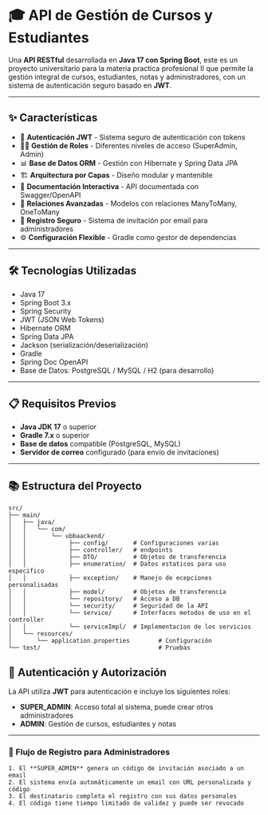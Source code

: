 # 🎓 API de Gestión de Cursos y Estudiantes

Una **API RESTful** desarrollada en **Java 17 con Spring Boot**,
este es un proyecto universitario para la materia practica profesional II que permite la gestión integral de cursos, estudiantes, notas y administradores, con un sistema de autenticación seguro basado en **JWT**.

---

## ✨ Características

- 🔐 **Autenticación JWT** - Sistema seguro de autenticación con tokens
- 👨‍💼 **Gestión de Roles** - Diferentes niveles de acceso (SuperAdmin, Admin)
- 📊 **Base de Datos ORM** - Gestión con Hibernate y Spring Data JPA
- 🏗 **Arquitectura por Capas** - Diseño modular y mantenible
- 📝 **Documentación Interactiva** - API documentada con Swagger/OpenAPI
- 🎯 **Relaciones Avanzadas** - Modelos con relaciones ManyToMany, OneToMany
- 📧 **Registro Seguro** - Sistema de invitación por email para administradores
- ⚙️ **Configuración Flexible** - Gradle como gestor de dependencias

---

## 🛠 Tecnologías Utilizadas

- Java 17
- Spring Boot 3.x
- Spring Security
- JWT (JSON Web Tokens)
- Hibernate ORM
- Spring Data JPA
- Jackson (serialización/deserialización)
- Gradle
- Spring Doc OpenAPI
- Base de Datos: PostgreSQL / MySQL / H2 (para desarrollo)

---

## 📋 Requisitos Previos

- **Java JDK 17** o superior
- **Gradle 7.x** o superior
- **Base de datos** compatible (PostgreSQL, MySQL)
- **Servidor de correo** configurado (para envío de invitaciones)

---
## 📚 Estructura del Proyecto
```
src/
├── main/
│   ├── java/
│   │   └── com/
│   │       └── ubbaackend/
│   │            ├── config/       # Configuraciones varias
│   │            ├── controller/   # endpoints
│   │            ├── DTO/          # Objetos de transferencia
│   │            ├── enumeration/  # Datos estaticos para uso especifico
│   │            ├── exception/    # Manejo de ecepciones personalisadas
│   │            ├── model/        # Objetos de transferencia
│   │            └── repository/   # Acceso a DB
│   │            └── security/     # Seguridad de la API
│   │            └── service/      # Interfaces metodos de uso en el controller
│   │            └── serviceImpl/  # Implementacion de los servicios
│   └── resources/
│       └── application.properties        # Configuración
└── test/                                 # Pruebas
```

## 🔐 Autenticación y Autorización

La API utiliza **JWT** para autenticación e incluye los siguientes roles:

- **SUPER_ADMIN**: Acceso total al sistema, puede crear otros administradores
- **ADMIN**: Gestión de cursos, estudiantes y notas

---

### 🔑 Flujo de Registro para Administradores

    1. El **SUPER_ADMIN** genera un código de invitación asociado a un email  
    2. El sistema envía automáticamente un email con URL personalizada y código  
    3. El destinatario completa el registro con sus datos personales  
    4. El código tiene tiempo limitado de validez y puede ser revocado  
